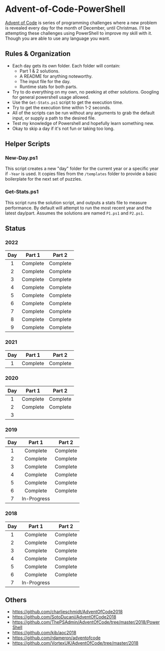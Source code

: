# Advent-of-Code-PowerShell

[Advent of Code](https://adventofcode.com/) is series of programming challenges where a new problem is revealed every day for the month of December, until Christmas. I'll be attempting these challenges using PowerShell to improve my skill with it. Though you are able to use any language you want.

## Rules & Organization

* Each day gets its own folder. Each folder will contain:
  * Part 1 & 2 solutions.
  * A README for anything noteworthy.
  * The input file for the day.
  * Runtime stats for both parts.
* Try to do everything on my own, no peeking at other solutions. Googling for general powershell usage allowed.
* Use the `Get-Stats.ps1` script to get the execution time.
* Try to get the execution time within 1-2 seconds.
* All of the scripts can be run without any arguments to grab the default input, or supply a path to the desired file.
* Test my knowledge of Powershell and hopefully learn something new.
* Okay to skip a day if it's not fun or taking too long.

## Helper Scripts

### New-Day.ps1

This script creates a new "day" folder for the current year or a specific year if `-Year` is used. It copies files from the `/templates` folder to provide a basic boilerplate for the next set of puzzles.

### Get-Stats.ps1

This script runs the solution script, and outputs a stats file to measure performance. By default will attempt to run the most recent year and the latest day/part. Assumes the solutions are named `P1.ps1` and `P2.ps1`.

## Status

### 2022

|  Day  |  Part 1  |  Part 2  |
| :---: | :------: | :------: |
|   1   | Complete | Complete |
|   2   | Complete | Complete |
|   3   | Complete | Complete |
|   4   | Complete | Complete |
|   5   | Complete | Complete |
|   6   | Complete | Complete |
|   7   | Complete | Complete |
|   8   | Complete | Complete |
|   9   | Complete | Complete |

### 2021

|  Day  |  Part 1  |  Part 2  |
| :---: | :------: | :------: |
|   1   | Complete | Complete |

### 2020

|  Day  |  Part 1  |  Part 2  |
| :---: | :------: | :------: |
|   1   | Complete | Complete |
|   2   | Complete | Complete |
|   3   |          |          |

### 2019

|  Day  |   Part 1    |  Part 2  |
| :---: | :---------: | :------: |
|   1   |  Complete   | Complete |
|   2   |  Complete   | Complete |
|   3   |  Complete   | Complete |
|   4   |  Complete   | Complete |
|   5   |  Complete   | Complete |
|   6   |  Complete   | Complete |
|   7   | In-Progress |          |

### 2018

|  Day  |   Part 1    |  Part 2  |
| :---: | :---------: | :------: |
|   1   |  Complete   | Complete |
|   2   |  Complete   | Complete |
|   3   |  Complete   | Complete |
|   4   |  Complete   | Complete |
|   5   |  Complete   | Complete |
|   6   |  Complete   | Complete |
|   7   | In-Progress |          |

## Others

* https://github.com/charlieschmidt/AdventOfCode2018
* https://github.com/SotoDucani/AdventOfCode2018
* https://github.com/ThePSAdmin/AdventOfCode/tree/master/2018/PowerShell
* https://github.com/kib/aoc2018
* https://github.com/rdameron/adventofcode
* https://github.com/VortexUK/AdventOfCode/tree/master/2018
